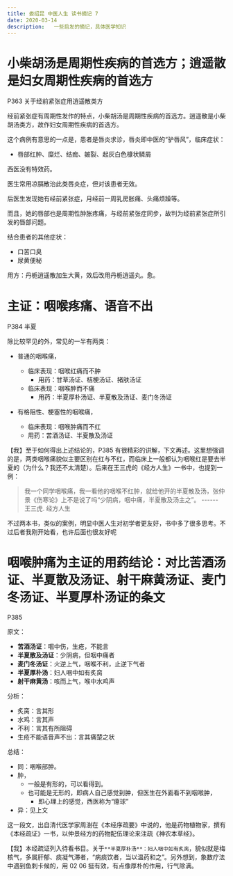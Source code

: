 ```yaml
---
title: 娄绍昆 中医人生 读书摘记 7
date: 2020-03-14
description:   一些启发的摘记，具体医学知识
---
```


# 小柴胡汤是周期性疾病的首选方；逍遥散是妇女周期性疾病的首选方

P363 关于经前紧张症用逍遥散类方

经前紧张症有周期性发作的特点，小柴胡汤是周期性疾病的首选方。逍遥散是小柴胡汤类方，故作妇女周期性疾病的首选方。

这个病例有意思的一点是，患者是唇炎求诊，唇炎即中医的“驴唇风”，临床症状：

- 唇部红肿、糜烂、结痂、皴裂、起灰白色槺状鳞屑

西医没有特效药。

医生常用凉膈散治此类唇炎症，但对该患者无效。

后医生发现她有经前紧张症，月经前一周乳房胀痛、头痛烦躁等。

而且，她的唇部也是周期性肿胀疼痛，与经前紧张症同步，故判为经前紧张症所引发的唇部问题。

结合患者的其他症状：

- 口苦口臭
- 尿黄便秘

用方：丹栀逍遥散加生大黄，效后改用丹栀逍遥丸。愈。

# 主证：咽喉疼痛、语音不出

P384 半夏

除比较罕见的外，常见的一半有两类：

- 普通的咽喉痛，
  - 临床表现：咽喉红痛而不肿
    - 用药：甘草汤证、桔梗汤证、猪肤汤证
  - 临床表现：咽喉肿而不痛
    - 用药：半夏厚朴汤证、半夏散及汤证、麦门冬汤证

- 有格阻性、梗塞性的咽喉痛，
  - 临床表现：咽喉肿痛而不红
  - 用药：苦酒汤证、半夏散及汤证

【我】至于如何得出上述结论的，P385 有很精彩的讲解，下文再述。这里想强调的是，两类咽喉痛貌似主要区别在红与不红，而临床上一般都认为咽喉红是要去半夏的（为什么？我还不太清楚）。后来在王三虎的《经方人生》一书中，也提到一例：

> 我一个同学咽喉痛，我一看他的咽喉不红肿，就给他开的半夏散及汤，张仲景《伤寒论》上不是说了吗“少阴病，咽中痛，半夏散及汤主之”。  ------ 王三虎. 经方人生

不过两本书，类似的案例，明显中医人生对初学者更友好，书中多了很多思考。不过后者我刚开始看，也许后面也很友好呢

# 咽喉肿痛为主证的用药结论：对比苦酒汤证、半夏散及汤证、射干麻黄汤证、麦门冬汤证、半夏厚朴汤证的条文

P385

原文：

- **苦酒汤证**：咽中伤，生疮，不能言
- **半夏散及汤证**：少阴病，但咽中痛者
- **麦门冬汤证**：火逆上气，咽喉不利，止逆下气者
- **半夏厚朴汤**：妇人咽中如有炙脔
- **射干麻黄汤**：咳而上气，喉中水鸡声

分析：

- 炙脔：言其形
- 水鸡：言其声
- 不利：言其有所阻碍
- 生疮不能语音声不出：言其痛楚之状

总结：

- 同：咽喉部肿。
- 肿，
  - 一般是有形的，可以看得到。
  - 也可能是无形的，即病人自己感觉到肿，但医生在外面看不到咽喉肿，
    - 即心理上的感觉，西医称为“癔球”
- 异：见上文

这一段文，出自清代医学家周澍在《本经序疏要》中说的，他是药物植物家，撰有《本经疏证》一书，以仲景经方的药物配伍理论来注疏《神农本草经》。

【我】本经疏证列入待看书目。关于`**半夏厚朴汤**：妇人咽中如有炙脔`，貌似就是梅核气，多属肝郁、痰凝气滞者，“病痰饮者，当以温药和之”。另外想到，象数疗法中遇到鱼刺卡候的，用 02 06 挺有效，有点像厚朴的作用，行气除满。

